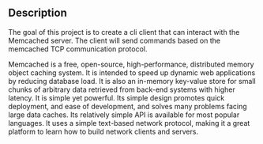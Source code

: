 ## Description

The goal of this project is to create a cli client that can interact with the Memcached server. The client will send commands based on the memcached TCP communication protocol.

Memcached is a free, open-source, high-performance, distributed memory object caching system. It is intended to speed up dynamic web applications by reducing database load. 
It is also an in-memory key-value store for small chunks of arbitrary data retrieved from back-end systems with higher latency. It is simple yet powerful.
Its simple design promotes quick deployment, and ease of development, and solves many problems facing large data caches. Its relatively simple API is available for most popular languages.
It uses a simple text-based network protocol, making it a great platform to learn how to build network clients and servers.
